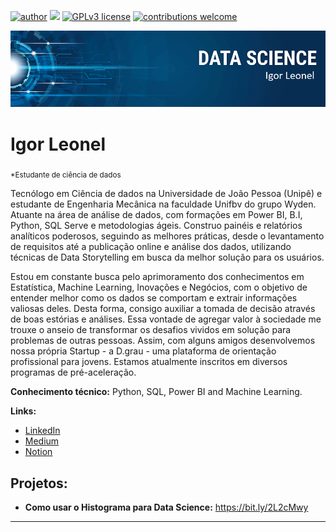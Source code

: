 [![author](https://img.shields.io/badge/author-IgorLeonel-red.svg)](https://www.linkedin.com/in/carlosfab) [![](https://img.shields.io/badge/python-3.7+-blue.svg)](https://www.python.org/downloads/release/python-365/) [![GPLv3 license](https://img.shields.io/badge/License-GPLv3-blue.svg)](http://perso.crans.org/besson/LICENSE.html) [![contributions welcome](https://img.shields.io/badge/contributions-welcome-brightgreen.svg?style=flat)](https://github.com/carlosfab/data_science/issues)

<p align="center">
  <img src="banner.png" >
</p>

# Igor Leonel
<sub>*Estudante de ciência de dados</sub>

Tecnólogo em Ciência de dados na Universidade de João Pessoa (Unipê) e estudante de Engenharia Mecânica na faculdade Unifbv do grupo Wyden. Atuante na área de análise de dados, com formações em Power BI, B.I, Python, SQL Serve e metodologias ágeis. Construo painéis e relatórios analíticos poderosos, seguindo as melhores práticas, desde o levantamento de requisitos até a publicação online e análise dos dados, utilizando técnicas de Data Storytelling em busca da melhor solução para os usuários. 

Estou em constante busca pelo aprimoramento dos conhecimentos em Estatística, Machine Learning, Inovações e Negócios, com o objetivo de entender melhor como os dados se comportam e extrair informações valiosas deles. Desta forma, consigo auxiliar a tomada de decisão através de boas estórias e análises. Essa vontade de agregar valor à sociedade me trouxe o anseio de transformar os desafios vividos em solução para problemas de outras pessoas. Assim, com alguns amigos desenvolvemos nossa própria Startup - a D.grau - uma plataforma de orientação profissional para jovens. Estamos atualmente inscritos em diversos programas de pré-aceleração.

**Conhecimento técnico:** Python, SQL, Power BI and Machine Learning.

**Links:**
* [LinkedIn](https://www.linkedin.com/in/igorleonel/)
* [Medium](https://medium.com/@igorleonelborba)
* [Notion](https://quickest-egg-336.notion.site/Igor-Leonel-56584b6cca804e35a9fc9b75bc5a8ec6)

## Projetos:


* **Como usar o Histograma para Data Science:** https://bit.ly/2L2cMwy


---




